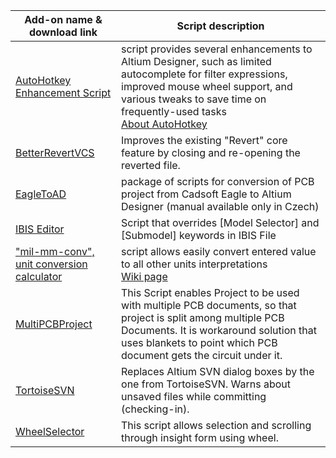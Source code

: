 Add-on name & download link | Script description
--- | ---
[AutoHotkey Enhancement Script](https://minhaskamal.github.io/DownGit/#/home?url=https://github.com/Altium-Designer-addons/scripts-libraries/tree/master/Scripts+-+Misc/AutoHotkey+Enhancement+Script) | script provides several enhancements to Altium Designer, such as limited autocomplete for filter expressions, improved mouse wheel support, and various tweaks to save time on frequently-used tasks<br>[About AutoHotkey](https://github.com/Altium-Designer-addons/scripts-libraries/wiki/AutoHotkey)
[BetterRevertVCS](https://minhaskamal.github.io/DownGit/#/home?url=https://github.com/Altium-Designer-addons/scripts-libraries/tree/master/Scripts+-+Misc/BetterRevertVCS) | Improves the existing "Revert" core feature by closing and re-opening the reverted file.
[EagleToAD](https://minhaskamal.github.io/DownGit/#/home?url=https://github.com/Altium-Designer-addons/scripts-libraries/tree/master/Scripts+-+Misc/EagleToAD) | package of scripts for conversion of PCB project from Cadsoft Eagle to Altium Designer (manual available only in Czech)
[IBIS Editor](https://minhaskamal.github.io/DownGit/#/home?url=https://github.com/Altium-Designer-addons/scripts-libraries/tree/master/Scripts+-+Misc/IBIS+Editor) | Script that overrides [Model Selector] and [Submodel] keywords in IBIS File
["mil-mm-conv", unit conversion calculator](https://minhaskamal.github.io/DownGit/#/home?url=https://github.com/Altium-Designer-addons/scripts-libraries/tree/master/Scripts+-+Misc/mil-mm-conv) | script allows easily convert entered value to all other units interpretations<br>[Wiki page](https://github.com/Altium-Designer-addons/scripts-libraries/wiki/mil_mm_conv)
[MultiPCBProject](https://minhaskamal.github.io/DownGit/#/home?url=https://github.com/Altium-Designer-addons/scripts-libraries/tree/master/Scripts+-+Misc/MultiPCBProject) | This Script enables Project to be used with multiple PCB documents, so that project is split among multiple PCB Documents. It is workaround solution that uses blankets to point which PCB document gets the circuit under it.
[TortoiseSVN](https://minhaskamal.github.io/DownGit/#/home?url=https://github.com/Altium-Designer-addons/scripts-libraries/tree/master/Scripts+-+Misc/TortoiseSVN) | Replaces Altium SVN dialog boxes by the one from TortoiseSVN. Warns about unsaved files while committing (checking-in).
[WheelSelector](https://minhaskamal.github.io/DownGit/#/home?url=https://github.com/Altium-Designer-addons/scripts-libraries/tree/master/Scripts+-+Misc/WheelSelector) | This script allows selection and scrolling through insight form using wheel.
